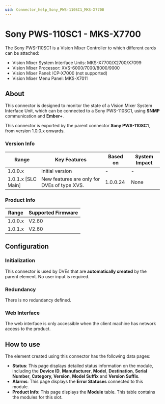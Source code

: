 ```yaml
---
uid: Connector_help_Sony_PWS-110SC1_MKS-X7700
---
```


# Sony PWS-110SC1 - MKS-X7700

The Sony PWS-110SC1 is a Vision Mixer Controller to which different cards can be attached:

- Vision Mixer System Interface Units: MKS-X7700/X2700/X7099
- Vision Mixer Processor: XVS-6000/7000/8000/9000
- Vision Mixer Panel: ICP-X7000 (not supported)
- Vision Mixer Menu Panel: MKS-X7011

## About

This connector is designed to monitor the state of a Vision Mixer System Interface Unit, which can be connected to a Sony PWS-110SC1, using **SNMP** communication and **Ember+**.

This connector is exported by the parent connector **Sony PWS-110SC1**, from version 1.0.0.x onwards.

### Version Info

| **Range**            | **Key Features**                            | **Based on** | **System Impact** |
|----------------------|---------------------------------------------|--------------|-------------------|
| 1.0.0.x              | Initial version                             | -            | -                 |
| 1.0.1.x [SLC Main]   | New features are only for DVEs of type XVS. | 1.0.0.24     | None              |

### Product Info

| Range     | Supported Firmware     |
|-----------|------------------------|
| 1.0.0.x   | V2.60                  |
| 1.0.1.x   | V2.60                  |

## Configuration

### Initialization

This connector is used by DVEs that are **automatically created** by the parent element. No user input is required.

### Redundancy

There is no redundancy defined.

### Web Interface

The web interface is only accessible when the client machine has network access to the product.

## How to use

The element created using this connector has the following data pages:

- **Status**: This page displays detailed status information on the module, including the **Device ID**, **Manufacturer**, **Model**, **Destination**, **Serial Number**, **Category, Version**, **Model Suffix** and **Version Suffix**.
- **Alarms**: This page displays the **Error Statuses** connected to this module.
- **Product Info**: This page displays the **Module** table. This table contains the modules for this slot.
